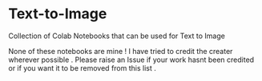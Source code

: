 # Text-to-Image
Collection of Colab Notebooks that can be used for Text to Image

None of these notebooks are mine ! I have tried to credit the creater wherever possible . Please raise an Issue if your work hasnt been credited or if you want it to be removed from this list .
